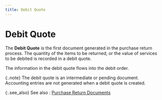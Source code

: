 ```yaml
---
title: Debit Quote
---
```


# Debit Quote


The **Debit Quote** is the first  document generated in the purchase return process. The quantity of the  items to be returned, or the value of services to be debited is recorded  in a debit quote.


The information in the debit quote flows into the debit order.


{:.note}
The debit quote is an intermediate or pending  document. Accounting entries are not generated when a debit quote is created.


{:.see_also}
See also
: [Purchase  Return Documents]({{site.bp_baseurl}}/docs/sys/purch-ret/purchase_return_documents_businesss_process_in_everest_content.html)
